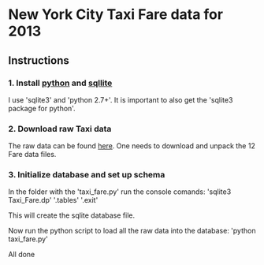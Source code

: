 # New York City Taxi Fare data for 2013

## Instructions

### 1. Install [python](https://www.python.org/) and [sqllite](https://www.sqlite.org/)

I use 'sqlite3' and 'python 2.7+'. It is important to also get the 'sqlite3 package for python'.

### 2. Download raw Taxi data

The raw data can be found [here](http://www.andresmh.com/nyctaxitrips/). One needs to download and unpack the 12 Fare data files.

### 3. Initialize database and set up schema

In the folder with the 'taxi_fare.py' run the console comands:
'sqlite3 Taxi_Fare.dp'
'.tables'
'.exit'

This will create the sqlite database file.

Now run the python script to load all the raw data into the database:
'python taxi_fare.py'

All done 
